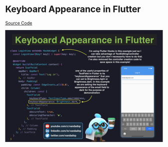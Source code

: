 # Keyboard Appearance in Flutter

[Source Code](keyboard-appearance-in-flutter.dart)

![](keyboard-appearance-in-flutter.jpg)
